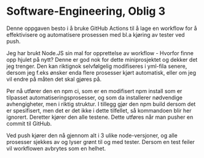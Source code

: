 # Software-Engineering, Oblig 3

Denne oppgaven besto i å bruke GitHub Actions til å lage en workflow for å effektivisere og automatisere prosessen med bl.a kjøring av tester ved push. 

Jeg har brukt Node.JS sin mal for opprettelse av workflow - Hvorfor finne opp hjulet på nytt? Denne er god nok for dette miniprosjektet og dekker det jeg trenger. Den kan 
riktignok selvfølgelig modifiseres i yml-fila senere, dersom jeg f.eks ønsker enda flere prosesser kjørt automatisk, eller om jeg vil endre på måten det skal gjøres på. 

Per nå utfører den en npm ci, som er en modifisert npm install som er tilpasset automatiseringsprosesser, og som da installerer nødvendige avhengigheter, men i riktig struktur. I tillegg gjør den npm build dersom det er spesifisert, men det er det ikke i dette tilfellet, så kommandoen blir her ignorert. Deretter kjører den alle testene. Dette utføres når man pusher en commit til GitHub.

Ved push kjører den nå gjennom alt i 3 ulike node-versjoner, og alle prosesser sjekkes av og lyser grønt til og med tester. Dersom en test feiler vil workflowen avbrytes som en helhet. 

